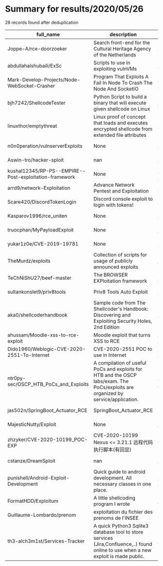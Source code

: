
# Summary for results/2020/05/26
    
28 records found after deduplication

| full_name | description | html_url | matched_list | matched_count | pushed_at | size | stargazers_count | language | forks_count |
|--------------------------------------------------------|-------------------------------------------------------------------------------------------------------------------------------------|---------------------------------------------------------------------------|--------------------------|-----------------|---------------------------|--------|--------------------|------------|---------------|
| Joppe-A/rce-doorzoeker | Search front-end for the Cultural Heritage Agency of the Netherlands | https://github.com/Joppe-A/rce-doorzoeker | ['rce'] | 1 | 2020-05-26 18:19:47+00:00 | 1404 | 0 | JavaScript | 0 |
| abdullahalshubaili/ExSc | Scripts to use in exploiting vulnVMs | https://github.com/abdullahalshubaili/ExSc | ['exploit'] | 1 | 2020-05-26 01:25:45+00:00 | 33 | 0 | C | 0 |
| Mark-Develop-Projects/Node-WebSocket-Crasher | Program That Exploits A Fail In Node To Crash The Node And SocketIO | https://github.com/Mark-Develop-Projects/Node-WebSocket-Crasher | ['exploit'] | 1 | 2020-05-26 20:05:38+00:00 | 25 | 0 | JavaScript | 0 |
| bjh7242/ShellcodeTester | Python Script to build a binary that will execute given shellcode on Linux | https://github.com/bjh7242/ShellcodeTester | ['shellcode'] | 1 | 2020-05-26 22:02:21+00:00 | 6 | 0 | Python | 0 |
| linuxthor/emptythreat | Linux proof of concept that loads and executes encrypted shellcode from extended file attributes | https://github.com/linuxthor/emptythreat | ['shellcode'] | 1 | 2020-05-26 16:59:34+00:00 | 10 | 2 | C | 1 |
| n0n0peration/vulnserverExploits | None | https://github.com/n0n0peration/vulnserverExploits | ['exploit'] | 1 | 2020-05-26 16:18:44+00:00 | 0 | 0 | | 0 |
| Aswin-tro/hacker-sploit | nan | https://github.com/Aswin-tro/hacker-sploit | ['sploit'] | 1 | 2020-05-26 13:34:35+00:00 | 0 | 0 | | 0 |
| kushal12345/RP-PS--EMPIRE--Post-exploitation-framework | None | https://github.com/kushal12345/RP-PS--EMPIRE--Post-exploitation-framework | ['exploit'] | 1 | 2020-05-26 12:24:05+00:00 | 14 | 0 | | 0 |
| arrd9/network-Exploitation | Advance Network Pentest and Exploitation | https://github.com/arrd9/network-Exploitation | ['exploit'] | 1 | 2020-05-26 12:27:49+00:00 | 0 | 0 | | 0 |
| Scare420/DiscordTokenLogin | Discord console exploit to login with tokens! | https://github.com/Scare420/DiscordTokenLogin | ['exploit'] | 1 | 2020-05-26 12:04:08+00:00 | 4 | 0 | | 3 |
| Kasparov1996/rce_uniten | None | https://github.com/Kasparov1996/rce_uniten | ['rce'] | 1 | 2020-05-26 10:16:25+00:00 | 7 | 0 | JavaScript | 0 |
| truocphan/MyPayloadExploit | None | https://github.com/truocphan/MyPayloadExploit | ['exploit'] | 1 | 2020-05-26 10:39:56+00:00 | 1 | 0 | | 0 |
| yukar1z0e/CVE-2019-19781 | None | https://github.com/yukar1z0e/CVE-2019-19781 | ['cve-2'] | 1 | 2020-05-26 08:05:11+00:00 | 6 | 0 | Python | 0 |
| TheMurdz/exploits | Collection of scripts for usage of publicly announced exploits | https://github.com/TheMurdz/exploits | ['exploit'] | 1 | 2020-05-26 08:13:43+00:00 | 3 | 1 | Shell | 0 |
| TeChNiShU27/beef-master | The BROWSER EXPloitation framework | https://github.com/TeChNiShU27/beef-master | ['exploit'] | 1 | 2020-05-26 06:16:47+00:00 | 5110 | 0 | JavaScript | 0 |
| sultankonslet9/priv8tools | Priv8 Tools Auto Exploit | https://github.com/sultankonslet9/priv8tools | ['exploit'] | 1 | 2020-05-26 05:11:08+00:00 | 7 | 0 | Python | 1 |
| aka0/shellcoderhandbook | Sample code from The Shellcoder's Handbook: Discovering and Exploiting Security Holes, 2nd Edition | https://github.com/aka0/shellcoderhandbook | ['exploit', 'shellcode'] | 2 | 2020-05-26 03:28:22+00:00 | 119 | 1 | C | 0 |
| ahussam/Moodle-xss-to-rce-exploit | Moodle exploit that turns XSS to RCE | https://github.com/ahussam/Moodle-xss-to-rce-exploit | ['exploit', 'rce'] | 2 | 2020-05-26 12:32:36+00:00 | 7 | 5 | JavaScript | 1 |
| Dido1960/Weblogic-CVE-2020-2551-To-Internet | CVE-2020-2551 POC to use in Internet | https://github.com/Dido1960/Weblogic-CVE-2020-2551-To-Internet | ['cve poc', 'cve-2'] | 2 | 2020-05-26 06:58:10+00:00 | 20 | 16 | Python | 5 |
| ntr0py-sec/OSCP_HTB_PoCs_and_Exploits | A compilation of useful PoCs and exploits for HTB and the OSCP labs/exam. The PoCs/exploits are organized by service/application. | https://github.com/ntr0py-sec/OSCP_HTB_PoCs_and_Exploits | ['exploit'] | 1 | 2020-05-26 22:08:45+00:00 | 8 | 0 | Python | 0 |
| jas502n/SpringBoot_Actuator_RCE | SpringBoot_Actuator_RCE | https://github.com/jas502n/SpringBoot_Actuator_RCE | ['rce'] | 1 | 2020-05-26 04:47:09+00:00 | 1412 | 78 | | 12 |
| MajesticNutty/Exploit | None | https://github.com/MajesticNutty/Exploit | ['exploit'] | 1 | 2020-05-26 22:36:44+00:00 | 37601 | 0 | | 0 |
| zhzyker/CVE-2020-10199_POC-EXP | CVE-2020-10199 Nexus <= 3.21.1 远程代码执行脚本(有回显) | https://github.com/zhzyker/CVE-2020-10199_POC-EXP | ['cve poc', 'cve-2'] | 2 | 2020-05-26 10:23:34+00:00 | 10 | 36 | Python | 11 |
| cstanze/DreamSploit | nan | https://github.com/cstanze/DreamSploit | ['sploit'] | 1 | 2020-05-26 16:10:17+00:00 | 22 | 0 | Python | 1 |
| punishell/Android-Exploit-Development | Quick guide to android development. All necessary classes in one place. | https://github.com/punishell/Android-Exploit-Development | ['exploit'] | 1 | 2020-05-26 09:58:37+00:00 | 10 | 0 | | 0 |
| FormatHDD/Exploitum | A little shellcoding program I wrote | https://github.com/FormatHDD/Exploitum | ['exploit', 'shellcode'] | 2 | 2020-05-26 14:58:18+00:00 | 22 | 0 | Python | 0 |
| Guillaume-Lombardo/prenom | exploitation du fichier des prenoms de l'INSEE | https://github.com/Guillaume-Lombardo/prenom | ['exploit'] | 1 | 2020-05-26 16:15:45+00:00 | 52349 | 0 | R | 0 |
| th3-alch3m1st/Services-Tracker | A quick Python3 Sqlite3 database tool to store services (Jira,Confluence,..) found online to use when a new exploit is made public. | https://github.com/th3-alch3m1st/Services-Tracker | ['exploit'] | 1 | 2020-05-26 22:56:14+00:00 | 1 | 1 | Python | 0 |
